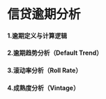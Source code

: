 # 信贷逾期分析

#### **1.逾期定义与计算逻辑**

#### **2.逾期趋势分析（Default Trend）**

#### **3.滚动率分析（Roll Rate）**

#### **4.成熟度分析（Vintage）**